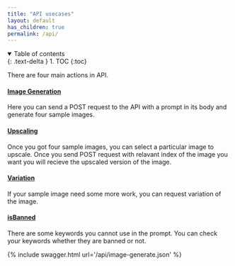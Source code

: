 ```yaml
---
title: "API usecases"
layout: default
has_children: true
permalink: /api/
---
```

<details open markdown="block">
  <summary>
    Table of contents
  </summary>
  {: .text-delta }
1. TOC
{:toc}
</details>

There are four main actions in API.
#### [Image Generation](/image-generation/)
Here you can send a POST request to the API with a prompt in its body and generate four sample images.

#### [Upscaling](/upscaling/)
Once you got four sample images, you can select a particular image to upscale. Once you send POST request with relavant index of the image you want you will recieve the upscaled version of the image.

#### [Variation](/variation/)
If your sample image need some more work, you can request variation of the image.

#### [isBanned](/isbanned/)
There are some keywords you cannot use in the prompt. You can check your keywords whether they are banned or not.

{% include swagger.html url='/api/image-generate.json' %}